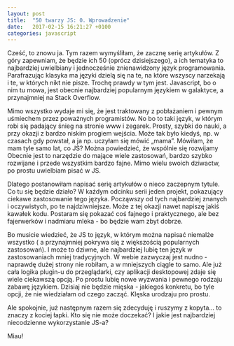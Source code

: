 ```yaml
---
layout: post
title:  "50 twarzy JS: 0. Wprowadzenie"
date:   2017-02-15 16:21:27 +0100
categories: javascript 
---
```

Cześć, to znowu ja. Tym razem wymyśliłam, że zacznę serię artykułów. Z góry zapewniam, że będzie ich 50 (oprócz dzisiejszego), a ich tematyka to najbardziej uwielbiany i jednocześnie znienawidzony język programowania. Parafrazując klasyka ma języki dzielą się na te, na które wszyscy narzekają i te, w których nikt nie pisze. Trochę prawdy w tym jest. Javascript, bo o nim tu mowa, jest obecnie najbardziej popularnym językiem w galaktyce, a przynajmniej na Stack Overflow.

Mimo wszystko wydaje mi się, że jest traktowany z pobłażaniem i pewnym uśmiechem przez poważnych programistów. No bo to taki język, w którym robi się padający śnieg na stronie www i zegarek. Prosty, szybki do nauki, a przy okazji z bardzo niskim progiem wejścia. Może tak było kiedyś, np. w czasach gdy powstał, a ja np. uczyłam się mówić „mama”. Mówiłam, że mam tyle samo lat, co JS? Można powiedzieć, że wspólnie się rozwijamy Obecnie jest to narzędzie do mające wiele zastosowań, bardzo szybko rozwijane i przede wszystkim bardzo fajne. Mimo wielu swoich dziwactw, po prostu uwielbiam pisać w JS.

Dlatego postanowiłam napisać serię artykułów o nieco zaczepnym tytule. Co tu się będzie działo? W każdym odcinku serii jeden projekt, pokazujący ciekawe zastosowanie tego języka. Począwszy od tych najbardziej znanych i oczywistych, po te najdziwniejsze. Może z tej okazji nawet napiszę jakiś kawałek kodu. Postaram się pokazać coś fajnego i praktycznego, ale bez fajerwerków i nadmiaru mleka - bo będzie wam zbyt dobrze.

Bo musicie wiedzieć, że JS to język, w którym można napisać niemalże wszystko ( a przynajmniej pokrywa się z większością popularnych zastosowań). I może to dziwne, ale najbardziej lubię ten język w zastosowaniach mniej tradycyjnych. W webie zazwyczaj jest nudno - naprawdę dużej strony nie robiłam, a w mniejszych ciągle to samo. Ale już cała logika plugin-u do przeglądarki, czy aplikacji desktopowej zdaje się wiele ciekawszą opcją. Po prostu lubię nowe wyzwania i pewnego rodzaju zabawę językiem. Dzisiaj nie będzie mięska - jakiegoś konkretu, bo tyle opcji, że nie wiedziałam od czego zacząć. Klęska urodzaju pro prostu.

Ale spokojnie, już następnym razem się zdecyduję i ruszymy z kopyta... to znaczy z kociej łapki. Kto się nie może doczekać? I jakie jest najbardziej niecodzienne wykorzystanie JS-a?

Miau!
